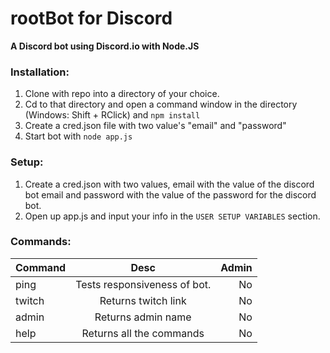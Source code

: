 rootBot for Discord
======
**A Discord bot using Discord.io with Node.JS**


### Installation:
1. Clone with repo into a directory of your choice.
2. Cd to that directory and open a command window in the directory (Windows: Shift + RClick) and ```npm install```
3. Create a cred.json file with two value's "email" and "password"
4. Start bot with ```node app.js```

### Setup:
1. Create a cred.json with two values, email with the value of the discord bot email and password with the value of the password for the discord bot.
2. Open up app.js and input your info in the ```USER SETUP VARIABLES``` section.

### Commands:

| Command       | Desc          | Admin |
| ------------- |:-------------:| -----:|
| ping         | Tests responsiveness of bot.|No|
| twitch       | Returns twitch link|No|
| admin | Returns admin name|No|
| help | Returns all the commands |No|



